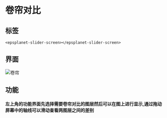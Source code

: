 # 卷帘对比

## 标签

```vue
<epsplanet-slider-screen></epsplanet-slider-screen>
```
## 界面
![卷帘](../../assets/sliderScreen.png)
## 功能
#### 左上角的功能界面先选择需要卷帘对比的图层然后可以在图上进行显示,通过拖动屏幕中的轴线可以滑动查看两图层之间的差别